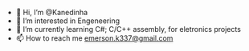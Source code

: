 - 👋 Hi, I’m @Kanedinha
- 👀 I’m interested in Engeneering
- 🌱 I’m currently learning C#; C/C++ assembly, for eletronics projects
- 📫 How to reach me emerson.k337@gmail.com

<!---
Kanedinha/Kanedinha is a ✨ special ✨ repository because its `README.md` (this file) appears on your GitHub profile.
You can click the Preview link to take a look at your changes.
--->

